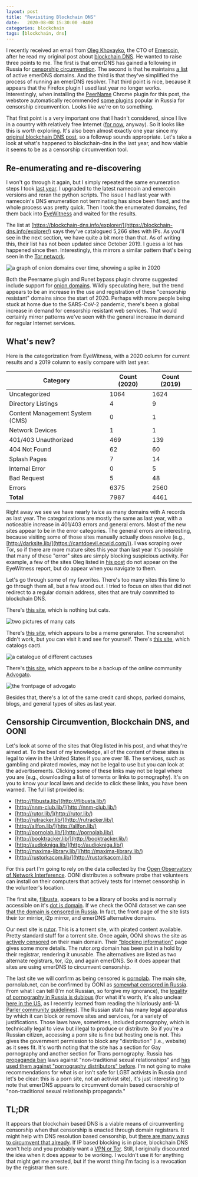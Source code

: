 ```yaml
---
layout: post
title: "Revisiting Blockchain DNS"
date:   2020-08-08 15:30:00 -0400
categories: blockchain
tags: [blockchain, dns]
---
```


I recently received an email from [Oleg Khovayko](https://www.linkedin.com/in/oleg-khovayko-78a2165/), the CTO of [Emercoin](https://emercoin.com), after he
read my original post about [blockchain DNS](/blockchain/2019/08/17/DUMPSTER.html).
He wanted to raise three points to me. The first is that emerDNS has gained a 
following in Russia for [censorship circumvention](https://roskomsvoboda.org/46197/). 
The second is that he maintains [a list](http://olegh.ftp.sh/emercoin/emcdns-live.html)
of active emerDNS domains. And the third is that they've simplified the process
of running an emerDNS resolver. That third point is nice, because it appears
that the Firefox plugin I used last year no longer works. Interestingly, when
installing the [PeerName](https://peername.com/) Chrome plugin for this post, the webstore
automatically recommended [some plugins](https://github.com/anticensority/runet-censorship-bypass)
 popular in Russia for censorship circumvention. Looks like we're on to
 something.

That first point is a very important one that I hadn't considered, since I 
live in a country
with relatively free Internet ([for now](https://www.eff.org/deeplinks/2020/03/earn-it-act-violates-constitution), anyway).
So it looks like this is worth exploring. It's also been almost exactly one
year since my [original blockchain DNS post](/blockchain/2019/08/17/DUMPSTER.html), so a followup sounds appropriate.
Let's take a look at what's happened
to blockchain-dns in the last year, and how viable it seems to be as a censorship
circumvention tool.

## Re-enumerating and re-discovering

I won't go through it again, but I simply repeated the same enumeration
steps I took [last year](/blockchain/2019/08/17/DUMPSTER.html). I upgraded to the
latest namecoin and emercoin versions and reran the python scripts. The issue I had last
year with namecoin's DNS enumeration not terminating has since been fixed, and
the whole process was pretty quick. Then I took the enumerated domains, fed
them back into [EyeWitness](https://github.com/FortyNorthSecurity/EyeWitness)
and waited for the results.

The list at [https://blockchain-dns.info/explorer/](https://blockchain-dns.info/explorer/)
says they've catalogued 5,266 sites with IPs. As you'll see in the next section,
we have quite a bit more than that. As of writing this, their list has not
been updated since October 2019. I guess a lot has happened since then. Interestingly,
this mirrors a similar pattern that's being seen in the [Tor network](https://metrics.torproject.org/hidserv-dir-onions-seen.html?start=2001-05-10&end=2020-08-08).

![a graph of onion domains over time, showing a spike in 2020](/images/dumpster2-onion.png)

Both the Peername plugin and Runet bypass plugin chrome suggested include support
for [onion domains](https://github.com/anticensority/runet-censorship-bypass/wiki/.onion,-.i2p,-OpenNIC).
Wildly speculating here, but the trend appears to be an increase in the use and
registration of these "censorship resistant" domains since the start of 2020. 
Perhaps with more people being stuck at home due to the SARS-CoV-2 
pandemic, there's been a global increase in demand for censorship resistant web
services. That would certainly mirror patterns we've seen with the general
increase in demand for regular Internet services.
 

## What's new?

Here is the categorization from EyeWitness, with a 2020 column for current
results and a 2019 column to easily compare with last year. 

| Category | Count (2020) | Count (2019) |
|----------|--------------|--------------|
| Uncategorized | 1064 | 1624 |
| Directory Listings | 4 | 9 |
| Content Management System (CMS) | 0 | 1 |
| Network Devices | 1 | 1 |
| 401/403 Unauthorized | 469 | 139 |
| 404 Not Found | 62 | 60 |
| Splash Pages | 7 | 14 |
| Internal Error | 0 | 5 |
| Bad Request | 5 | 48 |
| Errors | 6375 | 2560 |
| **Total** | 7987 | 4461 |


Right away we see we have nearly twice as many domains with A records as last year.
The categorizations are mostly the same as last year, with a noticeable increase
in 401/403 errors and general errors. Most of the new sites appear to be in the
error categories. The general errors are interesting, because
visiting some of those sites manually actually does resolve (e.g., 
[http://darksite.lib/](https://cantdoevil.ecwid.com/)). I was scraping over Tor,
so if there are more mature sites this year than last year it's possible that
many of these "error" sites are simply blocking suspicious activity. For example,
a few of the sites Oleg listed in [his post](https://roskomsvoboda.org/46197/)
do not appear on the EyeWitness report, but do appear when you navigate to
them.

Let's go through some of my favorites. There's too many sites this time to
go through them all, but a few stood out. I tried to focus on sites that
did not redirect to a regular domain address, sites that are truly committed
to blockchain DNS.

There's [this site](http://pomoyka.lib/), which is nothing but cats.

![two pictures of many cats](/images/dumpster2-cats.png)

There's [this site](http://adm1.bit/), which appears to be a meme generator.
The screenshot didn't work, but you can visit it and see for yourself.
There's [this site](http://cacta.bit), which catalogs cacti.

![a catalogue of different cactuses](/images/dumpster2-cactus.png)

There's [this site](), which appears to be a backup of the online community
[Advogato](https://en.wikipedia.org/wiki/Advogato).

![the frontpage of advogato](/images/dumpster2-advogato.png)

Besides that, there's a lot of the same credit card shops, parked domains, blogs,
and general types of sites as last year.

## Censorship Circumvention, Blockchain DNS, and OONI

Let's look at some of the sites that Oleg listed in his post, and what they're
aimed at. To the best of my knowledge, all of the content of these sites is
legal to view in the United States if you are over 18. The services, such
as gambling and pirated movies, may not be legal to use but you can look at
the advertisements. Clicking some of these links may not be legal where you are
(e.g., downloading a list of torrents or links to pornography). It's on you to 
know your local laws and decide to click these links, you have been warned. 
The full list provided is:
 
*  [http://flibusta.lib/](http://flibusta.lib/)
*  [http://nnm-club.lib/](http://nnm-club.lib/)
*  [http://rutor.lib/](http://rutor.lib/)
*  [http://rutracker.lib/](http://rutracker.lib/)
*  [http://allfon.lib/](http://allfon.lib/)
*  [http://pornolab.lib/](http://pornolab.lib/)
*  [http://booktracker.lib/](http://booktracker.lib/)
*  [http://audiokniga.lib/](http://audiokniga.lib/)
*  [http://maxima-library.lib/](http://maxima-library.lib/)
*  [http://rustorkacom.lib/](http://rustorkacom.lib/)

For this part I'm going to rely on the data collected by the 
[Open Observatory of Network Interference](https://explorer.ooni.org/).
OONI distributes a software probe that volunteers can install on their computers
that actively tests for Internet censorship in the volunteer's location.

The first site, [flibusta](http://flibusta.lib), appears to be a library of books
and is normally accessible on it's [dot is domain](http://flibusta.is/). If
we check the OONI dataset we can see [that the domain is censored in Russia](https://explorer.ooni.org/search?until=2020-08-09&domain=flibusta.is&probe_cc=RU&test_name=web_connectivity).
In fact, the front page of the site lists their tor mirrior, i2p mirror, and emerDNS
alternative domains.

Our next site is [rutor](http://rutor.lib/). This is a torrent site,
with pirated content available. Pretty standard stuff for a torrent site. Once
again, OONI shows the site as [actively censored](https://explorer.ooni.org/search?until=2020-08-09&domain=rutor.org&probe_cc=RU&test_name=web_connectivity)
on their main domain. Their ["blocking information"](http://rutor.lib/torrent/178905)
page gives some more details. The rutor.org domain has been put in a hold
by their registrar, rendering it unusable. The alternatives are listed as
two alternate registrars, tor, i2p, and again emerDNS. So it does appear that sites
are using emerDNS to circumvent censorship.

The last site we will confirm as being censored is [pornolab](http://pornolab.lib).
The main site, pornolab.net, can be confirmed by OONI as 
[somewhat censored in Russia](https://explorer.ooni.org/search?until=2020-08-09&domain=pornolab.net&probe_cc=RU&test_name=web_connectivity).
From what I can tell (I'm not Russian, so forgive my ignorance), the [legality
of pornography in Russia is dubious](https://en.wikipedia.org/wiki/Pornography_laws_by_region#Russia) (for what it's worth, it's also unclear
[here in the US](https://en.wikipedia.org/wiki/United_States_obscenity_law#Application_of_test), 
as I recently learned from reading the hilariously anti-1A
[Parler community guidelines](https://legal.parler.com/documents/guidelines.pdf)).
The Russian state has many legal apparatus
by which it can block or remove sites and services, for a variety of 
justifications. Those laws have, sometimes, included pornography, which is technically
legal to view but illegal to produce or distribute. So if you're a Russian citizen,
accessing a porn site is fine but hosting one is not. This gives the government
permission to block any "distribution" (i.e., website) as it sees fit. It's worth
noting that the site has a section for Gay pornography and another section for
Trans pornography. Russia has [propaganda ban](https://en.wikipedia.org/wiki/LGBT_rights_in_Russia#Propaganda_bans)
laws against "non-traditional sexual relationships" and [has used them against
"pornography distributors" 
before](https://www.cnn.com/style/article/yulia-tsvetkova-pornography-gay-propaganda-law-lgbtq-activism-russia/index.html).
I'm not going to make recommendations for what is or isn't safe for LGBT activists
in Russia (and let's be clear: this is a porn site, not an activist site), 
it's just interesting to note that emerDNS appears to circumvent
domain based censorship of "non-traditional sexual relationship propaganda."

## TL;DR

It appears that blockchain based DNS is a viable means of circumventing censorship
when that censorship is enacted through domain registrars. It might help with DNS
resolution based censorship, but [there are many ways to circumvent that 
already](https://ssd.eff.org/en/module/understanding-and-circumventing-network-censorship).
If IP based blocking is in place, blockchain DNS won't help and you probably
want a [VPN or Tor](https://matt.traudt.xyz/p/24tFBCJV.html). Still, I originally 
discounted the idea when it does appear to be working. I wouldn't use it for
anything that might get me arrested, but if the worst thing I'm facing is a
revocation by the registrar then sure.
